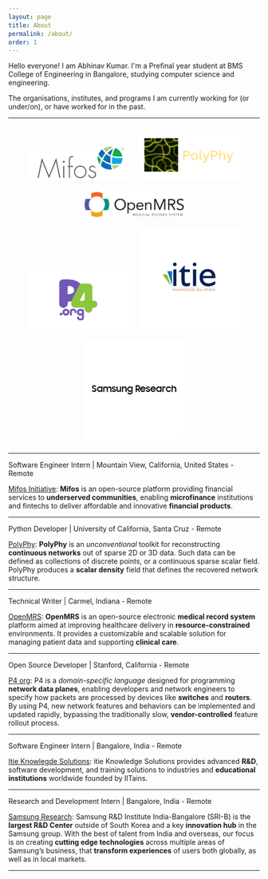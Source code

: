 ```yaml
---
layout: page
title: About
permalink: /about/
order: 1
---
```


Hello everyone!
I am Abhinav Kumar. I'm a Prefinal year student at BMS College of Engineering in Bangalore, studying computer science and engineering.

The organisations, institutes, and programs I am currently working for (or under/on), or have worked for in the past.

---

<div style="text-align: center;">
    <div style="display: inline-block;">
        <img src="https://raw.githubusercontent.com/Abhinavcode13/abhinavcode13.github.io/main/assets/orgs/Mifos.png" alt="Mifos Initiative" style="margin: 10px; width: 200px; height: auto;" />
        <img src="https://raw.githubusercontent.com/Abhinavcode13/abhinavcode13.github.io/main/assets/orgs/Polyphy%20logo.png" alt="Polyphy" style="margin: 10px; width: 200px; height: auto;" />
        <img src="https://raw.githubusercontent.com/Abhinavcode13/abhinavcode13.github.io/main/assets/orgs/OpenMRS.png" alt="OpenMRS" style="margin: 10px; width: 200px; height: auto;" />
    </div>
    <div style="display: inline-block;">
        <img src="https://raw.githubusercontent.com/Abhinavcode13/abhinavcode13.github.io/main/assets/orgs/P4%20Org.png" alt="P4 Org" style="margin: 10px; width: 200px; height: auto;" />
        <img src="https://raw.githubusercontent.com/Abhinavcode13/abhinavcode13.github.io/main/assets/orgs/itie.png" alt="itie knowledge solutions" style="margin: 10px; width: 200px; height: auto;" />
        <img src="https://raw.githubusercontent.com/Abhinavcode13/abhinavcode13.github.io/main/assets/orgs/Samsung.png" alt="Samsung Research" style="margin: 10px; width: 200px; height: auto;" />
    </div>
</div>

---
Software Engineer Intern | Mountain View, California, United States - Remote

[Mifos Initiative](https://mifos.org/): **Mifos** is an open-source platform providing financial services to **underserved communities**, enabling **microfinance** institutions and fintechs to deliver affordable and innovative **financial products**. 

---
Python Developer | University of California, Santa Cruz - Remote

[PolyPhy](https://polyphy.io/): **PolyPhy** is an *unconventional* toolkit for reconstructing **continuous networks** out of sparse 2D or 3D data. Such data can be defined as collections of discrete points, or a continuous sparse scalar field. PolyPhy produces a **scalar density** field that defines the recovered network structure.

---
Technical Writer | Carmel, Indiana - Remote

[OpenMRS](https://openmrs.org/): **OpenMRS** is an open-source electronic **medical record system** platform aimed at improving healthcare delivery in **resource-constrained** environments. It provides a customizable and scalable solution for managing patient data and supporting **clinical care**.

---
Open Source Developer | Stanford, California - Remote

[P4 org](https://p4.org/): P4 is a *domain-specific language* designed for programming **network data planes**, enabling developers and network engineers to specify how packets are processed by devices like **switches** and **routers**. By using P4, new network features and behaviors can be implemented and updated rapidly, bypassing the traditionally slow, **vendor-controlled** feature rollout process.

---
Software Engineer Intern | Bangalore, India - Remote

[Itie Knowlegde Solutions](https://itie.in/): itie Knowledge Solutions provides advanced **R&D**, software development, and training solutions to industries and **educational institutions** worldwide founded by IITains.

---
Research and Development Intern | Bangalore, India - Remote

[Samsung Research](https://research.samsung.com/sri-b): Samsung R&D Institute India-Bangalore (SRI-B) is the **largest R&D Center** outside of South Korea and a key **innovation hub** in the Samsung group. With the best of talent from India and overseas, our focus is on creating **cutting edge technologies** across multiple areas of Samsung’s business, that **transform experiences** of users both globally, as well as in local markets. 

---